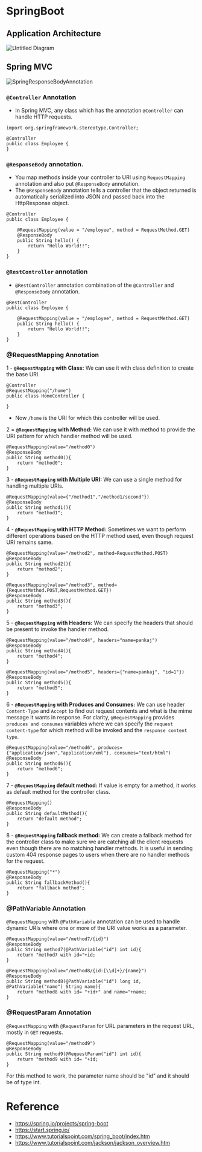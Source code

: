 # SpringBoot

## Application Architecture

![Untitled Diagram](https://user-images.githubusercontent.com/204423/194636202-29c31fc6-2899-44b9-8407-93c94ab52329.jpg)

## Spring MVC

![SpringResponseBodyAnnotation](https://user-images.githubusercontent.com/204423/194721555-60729dee-0e51-426e-8e91-ad42fb78843f.jpg)

### `@Controller` Annotation

- In Spring MVC, any class which has the annotation `@Controller` can handle HTTP requests.

```
import org.springframework.stereotype.Controller;

@Controller
public class Employee {
}
```


### `@ResponseBody` annotation.

- You map methods inside your controller to URI using `RequestMapping` annotation and also put `@ResponseBody` annotation.
- The `@ResponseBody` annotation tells a controller that the object returned is automatically serialized into JSON and passed back into the HttpResponse object.


```
@Controller
public class Employee {

    @RequestMapping(value = "/employee", method = RequestMethod.GET)
    @ResponseBody
    public String hello() {
        return "Hello World!!";
    }
}
```

### `@RestController` annotation

- `@RestController` annotation combination of the `@Controller` and `@ResponseBody` annotation. 

```
@RestController
public class Employee {

    @RequestMapping(value = "/employee", method = RequestMethod.GET)
    public String hello() {
        return "Hello World!!";
    }
}
```

### @RequestMapping Annotation

1 - **`@RequestMapping` with Class:** We can use it with class definition to create the base URI.

```
@Controller
@RequestMapping("/home")
public class HomeController {

}
```

- Now `/home` is the URI for which this controller will be used.


2 = **`@RequestMapping` with Method:** We can use it with method to provide the URI pattern for which handler method will be used.

```
@RequestMapping(value="/method0")
@ResponseBody
public String method0(){
	return "method0";
}
```

3 - **`@RequestMapping` with Multiple URI:** We can use a single method for handling multiple URIs.

```
@RequestMapping(value={"/method1","/method1/second"})
@ResponseBody
public String method1(){
	return "method1";
}
```

4 - **`@RequestMapping` with HTTP Method:** Sometimes we want to perform different operations based on the HTTP method used, even though request URI remains same.

```
@RequestMapping(value="/method2", method=RequestMethod.POST)
@ResponseBody
public String method2(){
	return "method2";
}
	
@RequestMapping(value="/method3", method={RequestMethod.POST,RequestMethod.GET})
@ResponseBody
public String method3(){
	return "method3";
}
```

5 - **`@RequestMapping` with Headers:** We can specify the headers that should be present to invoke the handler method.

```
@RequestMapping(value="/method4", headers="name=pankaj")
@ResponseBody
public String method4(){
	return "method4";
}
	
@RequestMapping(value="/method5", headers={"name=pankaj", "id=1"})
@ResponseBody
public String method5(){
	return "method5";
}
```

6 - **`@RequestMapping` with Produces and Consumes:** We can use header `Content-Type` and `Accept` to find out request contents and what is the mime message it wants in response. For clarity, `@RequestMapping` provides `produces and consumes` variables where we can specify the `request content-type` for which method will be invoked and the `response content type`. 

```
@RequestMapping(value="/method6", produces={"application/json","application/xml"}, consumes="text/html")
@ResponseBody
public String method6(){
	return "method6";
}
```

7 - **`@RequestMapping` default method:** If value is empty for a method, it works as default method for the controller class. 

```
@RequestMapping()
@ResponseBody
public String defaultMethod(){
	return "default method";
}
```

8 - **`@RequestMapping` fallback method:** We can create a fallback method for the controller class to make sure we are catching all the client requests even though there are no matching handler methods. It is useful in sending custom 404 response pages to users when there are no handler methods for the request.

```
@RequestMapping("*")
@ResponseBody
public String fallbackMethod(){
	return "fallback method";
}
```

### @PathVariable Annotation

`@RequestMapping` with `@PathVariable` annotation can be used to handle dynamic URIs where one or more of the URI value works as a parameter.



```
@RequestMapping(value="/method7/{id}")
@ResponseBody
public String method7(@PathVariable("id") int id){
	return "method7 with id="+id;
}
	
@RequestMapping(value="/method8/{id:[\\d]+}/{name}")
@ResponseBody
public String method8(@PathVariable("id") long id, @PathVariable("name") String name){
	return "method8 with id= "+id+" and name="+name;
}
```

### @RequestParam Annotation

`@RequestMapping` with `@RequestParam` for URL parameters in the request URL, mostly in `GET` requests.


```
@RequestMapping(value="/method9")
@ResponseBody
public String method9(@RequestParam("id") int id){
	return "method9 with id= "+id;
}
```

For this method to work, the parameter name should be "id" and it should be of type int.


# Reference

- https://spring.io/projects/spring-boot
- https://start.spring.io/
- https://www.tutorialspoint.com/spring_boot/index.htm
- https://www.tutorialspoint.com/jackson/jackson_overview.htm
